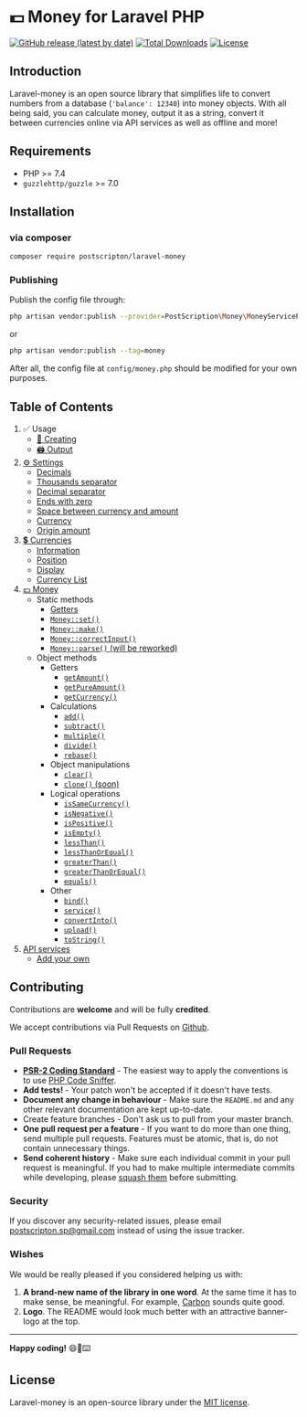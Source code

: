 # 💵 Money for Laravel PHP
[![GitHub release (latest by date)](https://img.shields.io/github/v/release/PostScripton/laravel-money)](https://packagist.org/packages/postscripton/laravel-money)
[![Total Downloads](https://img.shields.io/packagist/dt/postscripton/laravel-money.svg)](https://packagist.org/packages/postscripton/laravel-money)
[![License](https://img.shields.io/packagist/l/postscripton/laravel-money)](https://packagist.org/packages/postscripton/laravel-money)

## Introduction

Laravel-money is an open source library that simplifies life to convert numbers from a database (`'balance': 12340`) into money objects.
With all being said, you can calculate money, output it as a string, convert it between currencies online via API services as well as offline and more!

## Requirements
- PHP >= 7.4
- `guzzlehttp/guzzle` >= 7.0

## Installation

### via composer
```bash
composer require postscripton/laravel-money 
```

### Publishing
Publish the config file through:
```bash
php artisan vendor:publish --provider=PostScription\Money\MoneyServiceProvider
```

or

```bash
php artisan vendor:publish --tag=money
```

After all, the config file at `config/money.php` should be modified for your own purposes.

## Table of Contents

1. ✅ Usage
    - [🧰 Creating](/docs/01_Usage/creating.md)
    - [🖨️ Output](/docs/01_Usage/output.md)
2. [⚙ Settings](/docs/02_Settings/base.md)
    - [Decimals](/docs/02_Settings/decimals.md)
    - [Thousands separator](/docs/02_Settings/thousands_separator.md)
    - [Decimal separator](/docs/02_Settings/decimal_separator.md)
    - [Ends with zero](/docs/02_Settings/ends_with_zero.md)
    - [Space between currency and amount](/docs/02_Settings/space_between.md)
    - [Currency](/docs/02_Settings/currency.md)
    - [Origin amount](/docs/02_Settings/origin.md)
3. [💲 Currencies](/docs/03_Currencies/base.md)
    - [Information](/docs/03_Currencies/information.md)
    - [Position](/docs/03_Currencies/position.md)
    - [Display](/docs/03_Currencies/display.md)
    - [Currency List](/docs/03_Currencies/currency_list.md)
4. [💵 Money](/docs/04_Money/base.md)
    - Static methods
        - [Getters](/docs/04_Money/static/getters.md)
        - [`Money::set()`](/docs/04_Money/static/set.md)
        - [`Money::make()`](/docs/04_Money/static/make.md)
        - [`Money::correctInput()`](/docs/04_Money/static/correctInput.md)
        - [`Money::parse()` (will be reworked)](/docs/04_Money/static/parse.md)
    - Object methods
        - Getters
            - [`getAmount()`](/docs/04_Money/object/getAmount.md)
            - [`getPureAmount()`](/docs/04_Money/object/getPureAmount.md)
            - [`getCurrency()`](/docs/04_Money/object/getCurrency.md)
        - Calculations
            - [`add()`](/docs/04_Money/object/add.md)
            - [`subtract()`](/docs/04_Money/object/subtract.md)
            - [`multiple()`](/docs/04_Money/object/multiple.md)
            - [`divide()`](/docs/04_Money/object/divide.md)
            - [`rebase()`](/docs/04_Money/object/rebase.md)
        - Object manipulations
            - [`clear()`](/docs/04_Money/object/clear.md)
            - [`clone()` (soon)](#)
        - Logical operations
            - [`isSameCurrency()`](/docs/04_Money/object/isSameCurrency.md)
            - [`isNegative()`](/docs/04_Money/object/isNegative.md)
            - [`isPositive()`](/docs/04_Money/object/isPositive.md)
            - [`isEmpty()`](/docs/04_Money/object/isEmpty.md)
            - [`lessThan()`](/docs/04_Money/object/lessThan.md)
            - [`lessThanOrEqual()`](/docs/04_Money/object/lessThanOrEqual.md)
            - [`greaterThan()`](/docs/04_Money/object/greaterThan.md)
            - [`greaterThanOrEqual()`](/docs/04_Money/object/greaterThanOrEqual.md)
            - [`equals()`](/docs/04_Money/object/equals.md)
        - Other
            - [`bind()`](/docs/04_Money/object/bind.md)
            - [`service()`](/docs/04_Money/object/service.md)
            - [`convertInto()`](/docs/04_Money/object/convertInto.md)
            - [`upload()`](/docs/04_Money/object/upload.md)
            - [`toString()`](/docs/04_Money/object/toString.md)
5. [API services](/docs/05_Services/base.md)
    - [Add your own](/docs/05_Services/add.md)
    
## Contributing

Contributions are **welcome** and will be fully **credited**.

We accept contributions via Pull Requests on [Github](https://github.com/PostScripton/laravel-money/).

### Pull Requests

- **[PSR-2 Coding Standard](https://github.com/php-fig/fig-standards/blob/master/accepted/PSR-2-coding-style-guide.md)** - The easiest way to apply the conventions is to use [PHP Code Sniffer](https://github.com/squizlabs/PHP_CodeSniffer).
- **Add tests!** - Your patch won't be accepted if it doesn't have tests.
- **Document any change in behaviour** - Make sure the `README.md` and any other relevant documentation are kept up-to-date.
- Create feature branches - Don't ask us to pull from your master branch.
- **One pull request per a feature** - If you want to do more than one thing, send multiple pull requests. Features must be atomic, that is, do not contain unnecessary things.
- **Send coherent history** - Make sure each individual commit in your pull request is meaningful. If you had to make multiple intermediate commits while developing, please [squash them](http://www.git-scm.com/book/en/v2/Git-Tools-Rewriting-History#Changing-Multiple-Commit-Messages) before submitting.

### Security

If you discover any security-related issues, please email [postscripton.sp@gmail.com](mailto:postscripton.sp@gmail.com) instead of using the issue tracker.

### Wishes

We would be really pleased if you considered helping us with:
1. **A brand-new name of the library in one word**. At the same time it has to make sense, be meaningful.
   For example, [Carbon](https://carbon.nesbot.com/) sounds quite good.
2. **Logo**. The README would look much better with an attractive banner-logo at the top.

---

**Happy coding!** 😄🎉⌨️

## License

Laravel-money is an open-source library under the [MIT license](/LICENSE.txt). 